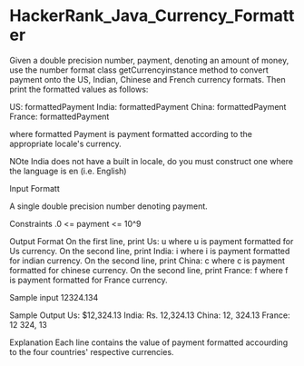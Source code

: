 # HackerRank_Java_Currency_Formatter
Given a double precision number, payment, denoting an amount of money, use the number format class getCurrencyinstance method to convert payment onto the US, Indian, Chinese and French currency formats. Then print the formatted values as follows:

US: formattedPayment
India: formattedPayment
China: formattedPayment
France: formattedPayment

where formatted Payment is payment formatted according to the appropriate locale's currency.

NOte India does not have a built in locale, do you must construct one where the language is en (i.e. English)

Input Formatt

A single double precision number denoting payment.


Constraints
    .0 <= payment <= 10^9
    

Output Format
  On the first line, print Us: u where u is payment formatted for Us currency.
  On the second line, print India: i where i is payment formatted for indian currency.
  On the second line, print China: c where c is payment formatted for chinese currency.
  On the second line, print France: f where f is payment formatted for France currency.
  

Sample input
   12324.134
   
 
 Sample Output
    Us: $12,324.13
    India: Rs. 12,324.13
    China: 12, 324.13
    France: 12 324, 13
 
Explanation
    Each line contains the value of payment formatted accourding to the four countries' respective currencies.
